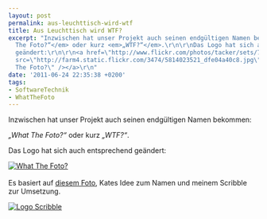 ```yaml
---
layout: post
permalink: aus-leuchttisch-wird-wtf
title: Aus Leuchttisch wird WTF?
excerpt: "Inzwischen hat unser Projekt auch seinen endgültigen Namen bekommen: \r\n\r\n<em>„What
  The Foto?“</em> oder kurz <em>„WTF?“</em>.\r\n\r\nDas Logo hat sich auch entsprechend
  geändert:\r\n\r\n<a href=\"http://www.flickr.com/photos/tacker/sets/72157626379556132/\"><img
  src=\"http://farm4.static.flickr.com/3474/5814023521_dfe04a40c8.jpg\" alt=\"What
  The Foto?\" /></a>\r\n"
date: '2011-06-24 22:35:38 +0200'
tags:
- SoftwareTechnik
- WhatTheFoto
---
```

<p>Inzwischen hat unser Projekt auch seinen endgültigen Namen bekommen: </p>
<p><em>„What The Foto?“</em> oder kurz <em>„WTF?“</em>.</p>
<p>Das Logo hat sich auch entsprechend geändert:</p>
<p><a href="http://www.flickr.com/photos/tacker/sets/72157626379556132/"><img src="http://farm4.static.flickr.com/3474/5814023521_dfe04a40c8.jpg" alt="What The Foto?" /></a><br />
<br />
Es basiert auf <a href="http://www.flickr.com/photos/jordanlloyd/5314553395/in/set-72157625725750162">diesem Foto</a>, Kates Idee zum Namen und meinem Scribble zur Umsetzung.</p>
<p><a href="http://www.flickr.com/photos/tacker/5692772062/in/set-72157626379556132"><img src="http://farm6.static.flickr.com/5110/5692772062_a500097bd5.jpg" alt="Logo Scribble" /></a></p>
